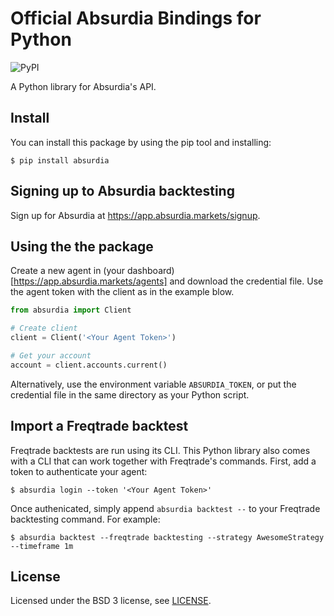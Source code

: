 # Official Absurdia Bindings for Python
![PyPI](https://img.shields.io/pypi/v/absurdia?style=flat-square)

A Python library for Absurdia's API.

## Install

You can install this package by using the pip tool and installing:

    $ pip install absurdia


## Signing up to Absurdia backtesting

Sign up for Absurdia at https://app.absurdia.markets/signup.

## Using the the package

Create a new agent in (your dashboard)[https://app.absurdia.markets/agents] and 
download the credential file. Use the agent token with the client as in the example blow.

```python
from absurdia import Client

# Create client
client = Client('<Your Agent Token>')

# Get your account
account = client.accounts.current()
```

Alternatively, use the environment variable `ABSURDIA_TOKEN`, or put the credential file in the same directory as your Python script.

## Import a Freqtrade backtest

Freqtrade backtests are run using its CLI. This Python library also comes with a CLI that can work together with Freqtrade's commands. First, add a token to authenticate your agent:

```shell
$ absurdia login --token '<Your Agent Token>'
```

Once authenicated, simply append `absurdia backtest --` to your Freqtrade backtesting command. For example:

```shell
$ absurdia backtest --freqtrade backtesting --strategy AwesomeStrategy --timeframe 1m
```

## License

Licensed under the BSD 3 license, see [LICENSE](LICENSE).